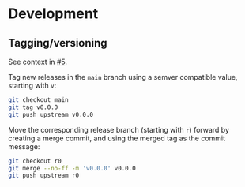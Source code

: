 # Development

## Tagging/versioning

See context in [#5](https://github.com/pyTooling/Actions/issues/5).

Tag new releases in the `main` branch using a semver compatible value, starting with `v`:

```sh
git checkout main
git tag v0.0.0
git push upstream v0.0.0
```

Move the corresponding release branch (starting with `r`) forward by creating a merge commit, and using the merged tag
as the commit message:

```sh
git checkout r0
git merge --no-ff -m 'v0.0.0' v0.0.0
git push upstream r0
```
